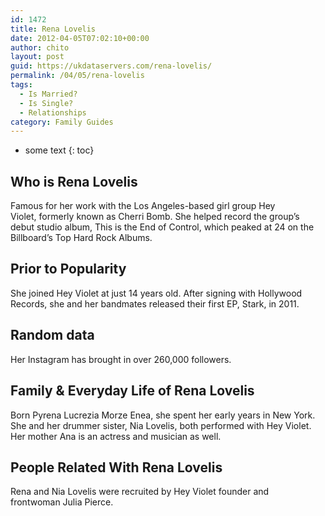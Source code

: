 ```yaml
---
id: 1472
title: Rena Lovelis
date: 2012-04-05T07:02:10+00:00
author: chito
layout: post
guid: https://ukdataservers.com/rena-lovelis/
permalink: /04/05/rena-lovelis
tags:
  - Is Married?
  - Is Single?
  - Relationships
category: Family Guides
---
```


* some text
{: toc}
          
          
## Who is  Rena Lovelis
                  
                  
                  
Famous for her work with the Los Angeles-based girl group Hey Violet, formerly known as Cherri Bomb. She helped record the group&#8217;s debut studio album, This is the End of Control, which peaked at 24 on the Billboard&#8217;s Top Hard Rock Albums.
                  
                
                
                
## Prior to Popularity 
                  
                  
                  
She joined Hey Violet at just 14 years old. After signing with Hollywood Records, she and her bandmates released their first EP, Stark, in 2011. 
                  
                
                
                
## Random data 
                  
                  
                  
Her Instagram has brought in over 260,000 followers.
                  
                
                
                
## Family & Everyday Life of Rena Lovelis
                  
                  
                  
Born Pyrena Lucrezia Morze Enea, she spent her early years in New York. She and her drummer sister, Nia Lovelis, both performed with Hey Violet. Her mother Ana is an actress and musician as well. 
                  
                
                
                
## People Related With  Rena Lovelis
                  
                  
                  
Rena and Nia Lovelis were recruited by Hey Violet founder and frontwoman Julia Pierce. 
                  
                
              
            
          
          
          
    
    
  
